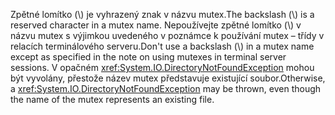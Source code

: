 <span data-ttu-id="d3d24-101">Zpětné lomítko (\\) je vyhrazený znak v názvu mutex.</span><span class="sxs-lookup"><span data-stu-id="d3d24-101">The backslash (\\) is a reserved character in a mutex name.</span></span> <span data-ttu-id="d3d24-102">Nepoužívejte zpětné lomítko (\\) v názvu mutex s výjimkou uvedeného v poznámce k používání mutex – třídy v relacích terminálového serveru.</span><span class="sxs-lookup"><span data-stu-id="d3d24-102">Don't use a backslash (\\) in a mutex name except as specified in the note on using mutexes in terminal server sessions.</span></span> <span data-ttu-id="d3d24-103">V opačném <xref:System.IO.DirectoryNotFoundException> mohou být vyvolány, přestože název mutex představuje existující soubor.</span><span class="sxs-lookup"><span data-stu-id="d3d24-103">Otherwise, a <xref:System.IO.DirectoryNotFoundException> may be thrown, even though the name of the mutex represents an existing file.</span></span>
